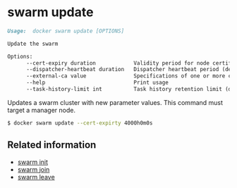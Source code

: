 <!--[metadata]>
+++
title = "swarm update"
description = "The swarm update command description and usage"
keywords = ["swarm, update"]
[menu.main]
parent = "smn_cli"
+++
<![end-metadata]-->

# swarm update

```markdown
Usage:  docker swarm update [OPTIONS]

Update the swarm

Options:
      --cert-expiry duration            Validity period for node certificates (default 2160h0m0s)
      --dispatcher-heartbeat duration   Dispatcher heartbeat period (default 5s)
      --external-ca value               Specifications of one or more certificate signing endpoints
      --help                            Print usage
      --task-history-limit int          Task history retention limit (default 5)
```

Updates a swarm cluster with new parameter values. This command must target a manager node.


```bash
$ docker swarm update --cert-expirty 4000h0m0s
```

## Related information

* [swarm init](swarm_init.md)
* [swarm join](swarm_join.md)
* [swarm leave](swarm_leave.md)
